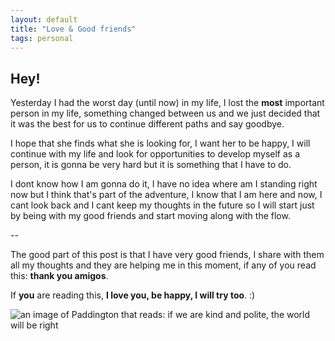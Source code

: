```yaml
---
layout: default
title: "Love & Good friends"
tags: personal
---
```


## Hey!

Yesterday I had the worst day (until now) in my life, I lost the **most** important person in my life, something changed between us and we just decided that it was the best for us to continue different paths and say goodbye.

I hope that she finds what she is looking for, I want her to be happy, I will continue with my life and look for opportunities to develop myself as a person, it is gonna be very hard but it is something that I have to do.

I dont know how I am gonna do it, I have no idea where am I standing right now but I think that's part of the adventure, I know that I am here and now, I cant look back and I cant keep my thoughts in the future so I will start just by being with my good friends and start moving along with the flow.

--

The good part of this post is that I have very good friends, I share with them all my thoughts and they are helping me in this moment, if any of you read this: **thank you amigos**.

If **you** are reading this, **I love you, be happy, I will try too**. :)

![an image of Paddington that reads: if we are kind and polite, the world will be right][img]

[img]: https://i.imgur.com/wQWoWwn.jpg